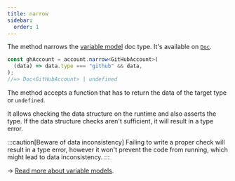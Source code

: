 ```yaml
---
title: narrow
sidebar:
  order: 1
---
```


The method narrows the [variable model](/type-safety/variable/) doc type. It's available on [`Doc`](/classes/doc/#narrow).

```ts
const ghAccount = account.narrow<GitHubAccount>(
  (data) => data.type === "github" && data,
);
//=> Doc<GitHubAccount> | undefined
```

The method accepts a function that has to return the data of the target type or `undefined`.

It allows checking the data structure on the runtime and also asserts the type. If the data structure checks aren't sufficient, it will result in a type error.

:::caution[Beware of data inconsistency]
Failing to write a proper check will result in a type error, however it won't prevent the code from running, which might lead to data inconsistency.
:::

→ [Read more about variable models](/type-safety/variable/).
